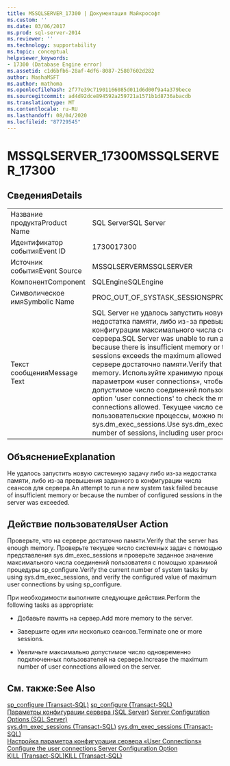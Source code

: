 ```yaml
---
title: MSSQLSERVER_17300 | Документация Майкрософт
ms.custom: ''
ms.date: 03/06/2017
ms.prod: sql-server-2014
ms.reviewer: ''
ms.technology: supportability
ms.topic: conceptual
helpviewer_keywords:
- 17300 (Database Engine error)
ms.assetid: c1d6bfb6-28af-4df6-8087-25807602d282
author: MashaMSFT
ms.author: mathoma
ms.openlocfilehash: 2f77e39c71901166085d011d6d00f9a4a379bece
ms.sourcegitcommit: ad4d92dce894592a259721a1571b1d8736abacdb
ms.translationtype: MT
ms.contentlocale: ru-RU
ms.lasthandoff: 08/04/2020
ms.locfileid: "87729545"
---
```

# <a name="mssqlserver_17300"></a><span data-ttu-id="60264-102">MSSQLSERVER_17300</span><span class="sxs-lookup"><span data-stu-id="60264-102">MSSQLSERVER_17300</span></span>
    
## <a name="details"></a><span data-ttu-id="60264-103">Сведения</span><span class="sxs-lookup"><span data-stu-id="60264-103">Details</span></span>  
  
|||  
|-|-|  
|<span data-ttu-id="60264-104">Название продукта</span><span class="sxs-lookup"><span data-stu-id="60264-104">Product Name</span></span>|<span data-ttu-id="60264-105">SQL Server</span><span class="sxs-lookup"><span data-stu-id="60264-105">SQL Server</span></span>|  
|<span data-ttu-id="60264-106">Идентификатор события</span><span class="sxs-lookup"><span data-stu-id="60264-106">Event ID</span></span>|<span data-ttu-id="60264-107">17300</span><span class="sxs-lookup"><span data-stu-id="60264-107">17300</span></span>|  
|<span data-ttu-id="60264-108">Источник события</span><span class="sxs-lookup"><span data-stu-id="60264-108">Event Source</span></span>|<span data-ttu-id="60264-109">MSSQLSERVER</span><span class="sxs-lookup"><span data-stu-id="60264-109">MSSQLSERVER</span></span>|  
|<span data-ttu-id="60264-110">Компонент</span><span class="sxs-lookup"><span data-stu-id="60264-110">Component</span></span>|<span data-ttu-id="60264-111">SQLEngine</span><span class="sxs-lookup"><span data-stu-id="60264-111">SQLEngine</span></span>|  
|<span data-ttu-id="60264-112">Символическое имя</span><span class="sxs-lookup"><span data-stu-id="60264-112">Symbolic Name</span></span>|<span data-ttu-id="60264-113">PROC_OUT_OF_SYSTASK_SESSIONS</span><span class="sxs-lookup"><span data-stu-id="60264-113">PROC_OUT_OF_SYSTASK_SESSIONS</span></span>|  
|<span data-ttu-id="60264-114">Текст сообщения</span><span class="sxs-lookup"><span data-stu-id="60264-114">Message Text</span></span>|<span data-ttu-id="60264-115">SQL Server не удалось запустить новую системную задачу либо из-за недостатка памяти, либо из-за превышения заданного в конфигурации максимального числа сеансов, допустимого для сервера.</span><span class="sxs-lookup"><span data-stu-id="60264-115">SQL Server was unable to run a new system task, either because there is insufficient memory or the number of configured sessions exceeds the maximum allowed in the server.</span></span> <span data-ttu-id="60264-116">Проверьте, что на сервере достаточно памяти.</span><span class="sxs-lookup"><span data-stu-id="60264-116">Verify that the server has adequate memory.</span></span> <span data-ttu-id="60264-117">Используйте хранимую процедуру sp_configure с параметром «user connections», чтобы выяснить максимально допустимое число соединений пользователя.</span><span class="sxs-lookup"><span data-stu-id="60264-117">Use sp_configure with option 'user connections' to check the maximum number of user connections allowed.</span></span> <span data-ttu-id="60264-118">Текущее число сеансов, включая пользовательские процессы, можно получить из представления sys.dm_exec_sessions.</span><span class="sxs-lookup"><span data-stu-id="60264-118">Use sys.dm_exec_sessions to check the current number of sessions, including user processes.</span></span>|  
  
## <a name="explanation"></a><span data-ttu-id="60264-119">Объяснение</span><span class="sxs-lookup"><span data-stu-id="60264-119">Explanation</span></span>  
 <span data-ttu-id="60264-120">Не удалось запустить новую системную задачу либо из-за недостатка памяти, либо из-за превышения заданного в конфигурации числа сеансов для сервера.</span><span class="sxs-lookup"><span data-stu-id="60264-120">An attempt to run a new system task failed because of insufficient memory or because the number of configured sessions in the server was exceeded.</span></span>  
  
## <a name="user-action"></a><span data-ttu-id="60264-121">Действие пользователя</span><span class="sxs-lookup"><span data-stu-id="60264-121">User Action</span></span>  
 <span data-ttu-id="60264-122">Проверьте, что на сервере достаточно памяти.</span><span class="sxs-lookup"><span data-stu-id="60264-122">Verify that the server has enough memory.</span></span> <span data-ttu-id="60264-123">Проверьте текущее число системных задач с помощью представления sys.dm_exec_sessions и проверьте заданное значение максимального числа соединений пользователя с помощью хранимой процедуры sp_configure.</span><span class="sxs-lookup"><span data-stu-id="60264-123">Verify the current number of system tasks by using sys.dm_exec_sessions, and verify the configured value of maximum user connections by using sp_configure.</span></span>  
  
 <span data-ttu-id="60264-124">При необходимости выполните следующие действия.</span><span class="sxs-lookup"><span data-stu-id="60264-124">Perform the following tasks as appropriate:</span></span>  
  
-   <span data-ttu-id="60264-125">Добавьте память на сервер.</span><span class="sxs-lookup"><span data-stu-id="60264-125">Add more memory to the server.</span></span>  
  
-   <span data-ttu-id="60264-126">Завершите один или несколько сеансов.</span><span class="sxs-lookup"><span data-stu-id="60264-126">Terminate one or more sessions.</span></span>  
  
-   <span data-ttu-id="60264-127">Увеличьте максимально допустимое число одновременно подключенных пользователей на сервере.</span><span class="sxs-lookup"><span data-stu-id="60264-127">Increase the maximum number of user connections allowed on the server.</span></span>  
  
## <a name="see-also"></a><span data-ttu-id="60264-128">См. также:</span><span class="sxs-lookup"><span data-stu-id="60264-128">See Also</span></span>  
 <span data-ttu-id="60264-129">[sp_configure (Transact-SQL)](/sql/relational-databases/system-stored-procedures/sp-configure-transact-sql) </span><span class="sxs-lookup"><span data-stu-id="60264-129">[sp_configure &#40;Transact-SQL&#41;](/sql/relational-databases/system-stored-procedures/sp-configure-transact-sql) </span></span>  
 <span data-ttu-id="60264-130">[Параметры конфигурации сервера (SQL Server)](../../database-engine/configure-windows/server-configuration-options-sql-server.md) </span><span class="sxs-lookup"><span data-stu-id="60264-130">[Server Configuration Options &#40;SQL Server&#41;](../../database-engine/configure-windows/server-configuration-options-sql-server.md) </span></span>  
 <span data-ttu-id="60264-131">[sys.dm_exec_sessions (Transact-SQL)](/sql/relational-databases/system-dynamic-management-views/sys-dm-exec-sessions-transact-sql) </span><span class="sxs-lookup"><span data-stu-id="60264-131">[sys.dm_exec_sessions &#40;Transact-SQL&#41;](/sql/relational-databases/system-dynamic-management-views/sys-dm-exec-sessions-transact-sql) </span></span>  
 <span data-ttu-id="60264-132">[Настройка параметра конфигурации сервера «User Connections»](../../database-engine/configure-windows/configure-the-user-connections-server-configuration-option.md) </span><span class="sxs-lookup"><span data-stu-id="60264-132">[Configure the user connections Server Configuration Option](../../database-engine/configure-windows/configure-the-user-connections-server-configuration-option.md) </span></span>  
 [<span data-ttu-id="60264-133">KILL (Transact-SQL)</span><span class="sxs-lookup"><span data-stu-id="60264-133">KILL &#40;Transact-SQL&#41;</span></span>](/sql/t-sql/language-elements/kill-transact-sql)  
  
  
